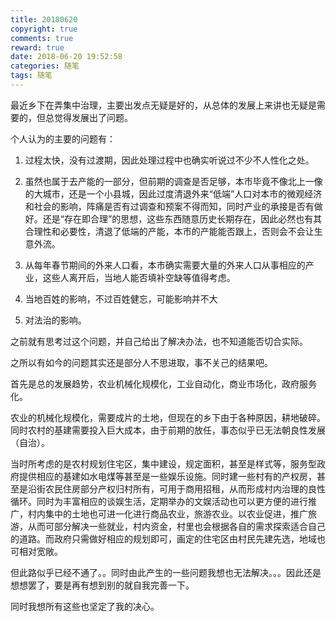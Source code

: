 ```yaml
---
title: 20180620
copyright: true
comments: true
reward: true
date: 2018-06-20 19:52:58
categories: 随笔
tags: 随笔
---
```


最近乡下在弄集中治理，主要出发点无疑是好的，从总体的发展上来讲也无疑是需要的，但总觉得发展出了问题。  
<!-- more -->
个人认为的主要的问题有：  

1. 过程太快，没有过渡期，因此处理过程中也确实听说过不少不人性化之处。  

2. 虽然也属于去产能的一部分，但前期的调查是否足够，本市毕竟不像北上一像的大城市，还是一个小县城，因此过度清退外来“低端”人口对本市的微观经济和社会的影响，阵痛是否有过调查和预案不得而知，同时产业的承接是否有做好。还是“存在即合理”的思想，这些东西随意历史长期存在，因此必然也有其合理性和必要性，清退了低端的产能，本市的产能能否跟上，否则会不会让生意外流。  

3. 从每年春节期间的外来人口看，本市确实需要大量的外来人口从事相应的产业，这些人离开后，当地人能否填补空缺等值得考虑。  

4. 当地百姓的影响，不过百姓健忘，可能影响并不大  

5. 对法治的影响。  
 
之前就有思考过这个问题，并自己给出了解决办法，也不知道能否切合实际。  

之所以有如今的问题其实还是部分人不思进取，事不关己的结果吧。  

首先是总的发展趋势，农业机械化规模化，工业自动化，商业市场化，政府服务化。  

农业的机械化规模化，需要成片的土地，但现在的乡下由于各种原因，耕地破碎。同时农村的基建需要投入巨大成本，由于前期的放任，事态似乎已无法朝良性发展（自治）。  

当时所考虑的是农村规划住宅区，集中建设，规定面积，甚至是样式等，服务型政府提供相应的基建如水电煤等甚至是一些娱乐设施。同时建一些村有的产权房，甚至是沿街农民住房部分产权归村所有，可用于商用招租，从而形成村内治理的良性循环。同时为丰富相应的谈娱生活，定期举办的文娱活动也可以更方便的进行推广，村内集中的土地也可进一化进行商品农业，旅游农业。以农业促进，推广旅游，从而可部分解决一些就业，村内资金，村里也会根据各自的需求探索适合自己的道路。而政府只需做好相应的规划即可，画定的住宅区由村民先建先选，地域也可相对宽敞。  

但此路似乎已经不通了。。同时由此产生的一些问题我想也无法解决。。。因此还是想想罢了，要是再有想到别的就自我完善一下。  

同时我想所有这些也坚定了我的决心。  